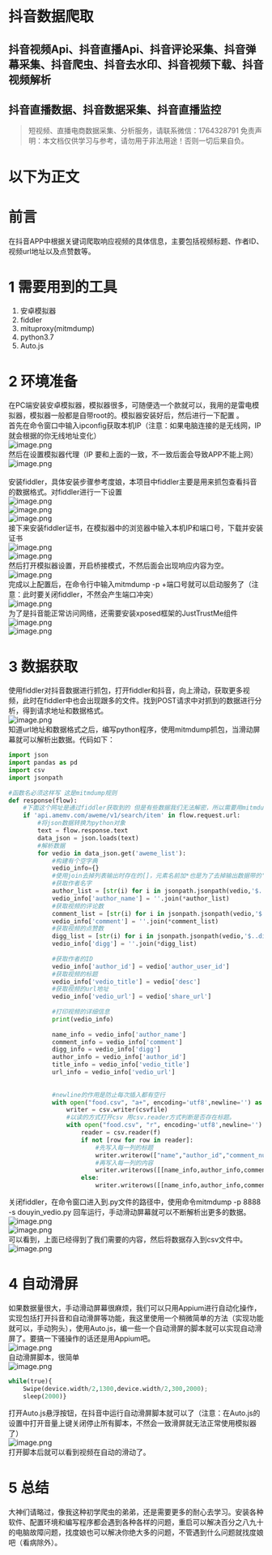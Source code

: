 # 抖音数据爬取

## 抖音视频Api、抖音直播Api、抖音评论采集、抖音弹幕采集、抖音爬虫、抖音去水印、抖音视频下载、抖音视频解析
## 抖音直播数据、抖音数据采集、抖音直播监控


>
> 短视频、直播电商数据采集、分析服务，请联系微信：1764328791
> 免责声明：本文档仅供学习与参考，请勿用于非法用途！否则一切后果自负。
> 


# 以下为正文

<a name="i38qO"></a>
# 前言
在抖音APP中根据关键词爬取响应视频的具体信息，主要包括视频标题、作者ID、视频url地址以及点赞数等。
<a name="kIqbu"></a>
# 1 需要用到的工具

1. 安卓模拟器<br />
1. fiddler <br />
1. mituproxy(mitmdump)<br />
1. python3.7<br />
1. Auto.js<br />
<a name="zaUrK"></a>
# 2 环境准备
在PC端安装安卓模拟器，模拟器很多，可随便选一个款就可以，我用的是雷电模拟器，模拟器一般都是自带root的。模拟器安装好后，然后进行一下配置 。<br />首先在命令窗口中输入ipconfig获取本机IP（注意：如果电脑连接的是无线网，IP就会根据的你无线地址变化）<br />![image.png](https://cdn.nlark.com/yuque/0/2020/png/97322/1605509782858-a6ff451f-fc69-4f3a-b3d1-4c845e0bed6f.png#align=left&display=inline&height=722&margin=%5Bobject%20Object%5D&name=image.png&originHeight=722&originWidth=1464&size=169042&status=done&style=none&width=1464)<br />然后在设置模拟器代理（IP 要和上面的一致，不一致后面会导致APP不能上网）<br />![image.png](https://cdn.nlark.com/yuque/0/2020/png/97322/1605509836295-431509cb-5b51-456a-a129-bbcf9f34d7eb.png#align=left&display=inline&height=600&margin=%5Bobject%20Object%5D&name=image.png&originHeight=1356&originWidth=882&size=207234&status=done&style=none&width=390)<br /> <br />安装fiddler，具体安装步骤参考度娘，本项目中fiddler主要是用来抓包查看抖音的数据格式。对fiddler进行一下设置<br />![image.png](https://cdn.nlark.com/yuque/0/2020/png/97322/1605509866727-7be7963c-5901-4a02-9b6e-f0f8ef348672.png#align=left&display=inline&height=281&margin=%5Bobject%20Object%5D&name=image.png&originHeight=712&originWidth=1470&size=420870&status=done&style=none&width=581)<br />![image.png](https://cdn.nlark.com/yuque/0/2020/png/97322/1605509883028-264c7e83-4d22-46df-bde0-8129767bb810.png#align=left&display=inline&height=303&margin=%5Bobject%20Object%5D&name=image.png&originHeight=662&originWidth=1072&size=112398&status=done&style=none&width=490)<br />![image.png](https://cdn.nlark.com/yuque/0/2020/png/97322/1605509908596-8a536010-7868-4736-bdd6-b571b25fc351.png#align=left&display=inline&height=300&margin=%5Bobject%20Object%5D&name=image.png&originHeight=648&originWidth=1072&size=129801&status=done&style=none&width=496)<br />接下来安装fiddler证书，在模拟器中的浏览器中输入本机IP和端口号，下载并安装证书<br />![image.png](https://cdn.nlark.com/yuque/0/2020/png/97322/1605509936511-d2c8dbb9-2e82-4c10-9cfb-a016d6ce8aee.png#align=left&display=inline&height=340&margin=%5Bobject%20Object%5D&name=image.png&originHeight=664&originWidth=884&size=182833&status=done&style=none&width=452)<br />![image.png](https://cdn.nlark.com/yuque/0/2020/png/97322/1605509957809-d6bbc74b-17f3-4c3c-83ac-faaaa68c0b4c.png#align=left&display=inline&height=558&margin=%5Bobject%20Object%5D&name=image.png&originHeight=1346&originWidth=890&size=204727&status=done&style=none&width=369)<br />然后打开模拟器设置，开启桥接模式，不然后面会出现响应内容为空。<br />![image.png](https://cdn.nlark.com/yuque/0/2020/png/97322/1605509987623-5c3aa90c-7ffa-4005-8091-92bb3c5f5d02.png#align=left&display=inline&height=418&margin=%5Bobject%20Object%5D&name=image.png&originHeight=1248&originWidth=1338&size=410516&status=done&style=none&width=448)<br />完成以上配置后，在命令行中输入mitmdump -p +端口号就可以启动服务了（注意：此时要关闭fiddler，不然会产生端口冲突）<br />![image.png](https://cdn.nlark.com/yuque/0/2020/png/97322/1605510008075-cc6f3537-0971-4e34-96b9-e8fa610e2e06.png#align=left&display=inline&height=249&margin=%5Bobject%20Object%5D&name=image.png&originHeight=716&originWidth=1458&size=147627&status=done&style=none&width=507)<br />为了是抖音能正常访问网络，还需要安装xposed框架的JustTrustMe组件<br />![image.png](https://cdn.nlark.com/yuque/0/2020/png/97322/1605510045494-a0c49e5b-0322-4015-baee-c6c113e67acb.png#align=left&display=inline&height=539&margin=%5Bobject%20Object%5D&name=image.png&originHeight=1304&originWidth=890&size=186559&status=done&style=none&width=368)<br />![image.png](https://cdn.nlark.com/yuque/0/2020/png/97322/1605510065971-473b0b9d-374d-4b0a-b7cd-b68d17a5ac8a.png#align=left&display=inline&height=266&margin=%5Bobject%20Object%5D&name=image.png&originHeight=452&originWidth=884&size=85003&status=done&style=none&width=521)
<a name="cLHZU"></a>
# 3 数据获取
使用fiddler对抖音数据进行抓包，打开fiddler和抖音，向上滑动，获取更多视频，此时在fiddler中也会出现跟多的文件。找到POST请求中对抓到的数据进行分析，得到请求地址和数据格式。<br />![image.png](https://cdn.nlark.com/yuque/0/2020/png/97322/1605510093815-4cc213d5-9289-4f7c-b7ca-ee850fa88644.png#align=left&display=inline&height=296&margin=%5Bobject%20Object%5D&name=image.png&originHeight=686&originWidth=1474&size=1242507&status=done&style=none&width=636)<br />知道url地址和数据格式之后，编写python程序，使用mitmdump抓包，当滑动屏幕就可以解析出数据。代码如下：
```python
import json
import pandas as pd 
import csv
import jsonpath
 
#函数名必须这样写 这是mitmdump规则
def response(flow):
    #下面这个网址是通过fiddler获取到的 但是有些数据我们无法解密，所以需要用mitmdump捕获数据包然后做分析
    if 'api.amemv.com/aweme/v1/search/item' in flow.request.url:   
        #将json数据转换为python对象
        text = flow.response.text
        data_json = json.loads(text)     
        #解析数据
        for vedio in data_json.get('aweme_list'):       
            #构建有个空字典
            vedio_info={}
            #使用join去掉列表输出时存在的[]，元素名前加*也是为了去掉输出数据带的''
            #获取作者名字
            author_list = [str(i) for i in jsonpath.jsonpath(vedio,'$..nickname')]
            vedio_info['author_name'] = ''.join(*author_list)
            #获取视频的评论数
            comment_list = [str(i) for i in jsonpath.jsonpath(vedio,'$..comment_count')]
            vedio_info['comment'] = ''.join(*comment_list)
            #获取视频的点赞数
            digg_list = [str(i) for i in jsonpath.jsonpath(vedio,'$..digg_count')]
            vedio_info['digg'] = ''.join(*digg_list)
            
            #获取作者的ID         
            vedio_info['author_id'] = vedio['author_user_id']
            #获取视频的标题
            vedio_info['vedio_title'] = vedio['desc']
            #获取视频的url地址
            vedio_info['vedio_url'] = vedio['share_url'] 
            
            #打印视频的详细信息                      
            print(vedio_info)
                                                                                
            name_info = vedio_info['author_name'] 
            comment_info = vedio_info['comment']
            digg_info = vedio_info['digg']
            author_info = vedio_info['author_id']
            title_info = vedio_info['vedio_title']
            url_info = vedio_info['vedio_url']    
                                                
            
            #newline的作用是防止每次插入都有空行 
            with open("food.csv", "a+", encoding='utf8',newline='') as csvfile:
                writer = csv.writer(csvfile)
                #以读的方式打开csv 用csv.reader方式判断是否存在标题。
                with open("food.csv", "r", encoding='utf8',newline='') as f:
                    reader = csv.reader(f)
                    if not [row for row in reader]:
                        #先写入每一列的标题
                        writer.writerow(["name","author_id","comment_num","digg_num", "vedio_title", "vedio_url"])
                        #再写入每一列的内容
                        writer.writerows([[name_info,author_info,comment_info,digg_info,title_info,url_info]])
                    else:
                        writer.writerows([[name_info,author_info,comment_info,digg_info,title_info,url_info]])
```
关闭fiddler，在命令窗口进入到.py文件的路径中，使用命令mitmdump -p 8888 -s douyin_vedio.py 回车运行，手动滑动屏幕就可以不断解析出更多的数据。<br />![image.png](https://cdn.nlark.com/yuque/0/2020/png/97322/1605510143000-be70edde-9e55-4a17-83b2-4d4046e31433.png#align=left&display=inline&height=326&margin=%5Bobject%20Object%5D&name=image.png&originHeight=730&originWidth=1468&size=220317&status=done&style=none&width=656)<br />![image.png](https://cdn.nlark.com/yuque/0/2020/png/97322/1605510176740-3bda33a9-aacf-4361-b95e-34fb0e7680b4.png#align=left&display=inline&height=323&margin=%5Bobject%20Object%5D&name=image.png&originHeight=710&originWidth=1458&size=419561&status=done&style=none&width=664)<br />可以看到，上面已经得到了我们需要的内容，然后将数据存入到csv文件中。<br />![image.png](https://cdn.nlark.com/yuque/0/2020/png/97322/1605510189371-51e11dca-899e-475c-a0f0-01f5bf1af36d.png#align=left&display=inline&height=368&margin=%5Bobject%20Object%5D&name=image.png&originHeight=804&originWidth=1476&size=967270&status=done&style=none&width=675)
<a name="aKqgs"></a>
# 4 自动滑屏
如果数据量很大，手动滑动屏幕很麻烦，我们可以只用Appium进行自动化操作，实现包括打开抖音和自动滑屏等功能，我这里使用一个稍微简单的方法（实现功能就可以，手动狗头），使用Auto.js，编一些一个自动滑屏的脚本就可以实现自动滑屏了。要搞一下骚操作的话还是用Appium吧。<br />![image.png](https://cdn.nlark.com/yuque/0/2020/png/97322/1605510215842-a2249a59-3574-4943-a23d-18b3ebbdca9c.png#align=left&display=inline&height=475&margin=%5Bobject%20Object%5D&name=image.png&originHeight=1338&originWidth=1170&size=222429&status=done&style=none&width=415)<br />自动滑屏脚本，很简单<br />![image.png](https://cdn.nlark.com/yuque/0/2020/png/97322/1605510253936-d7f1b05e-d1e7-4d2f-9d87-b2bfca85f305.png#align=left&display=inline&height=229&margin=%5Bobject%20Object%5D&name=image.png&originHeight=412&originWidth=1048&size=144983&status=done&style=none&width=582)<br />

```python
while(true){
    Swipe(device.width/2,1300,device.width/2,300,2000);
    sleep(2000)}
```
打开Auto.js悬浮按钮，在抖音中运行自动滑屏脚本就可以了（注意：在Auto.js的设置中打开音量上键关闭停止所有脚本，不然会一致滑屏就无法正常使用模拟器了）<br />![image.png](https://cdn.nlark.com/yuque/0/2020/png/97322/1605510266656-99baf6ec-3a84-4ac9-bf28-737a142d8e03.png#align=left&display=inline&height=490&margin=%5Bobject%20Object%5D&name=image.png&originHeight=1352&originWidth=1062&size=501375&status=done&style=none&width=385)<br />打开脚本后就可以看到视频在自动的滑动了。
<a name="Sqf9o"></a>
# 5 总结
大神们请略过，像我这种初学爬虫的弟弟，还是需要更多的耐心去学习。安装各种软件、配置环境和编写程序都会遇到各种各样的问题，重启可以解决百分之八九十的电脑故障问题，找度娘也可以解决你绝大多的问题，不管遇到什么问题就找度娘吧（看病除外）。<br />

